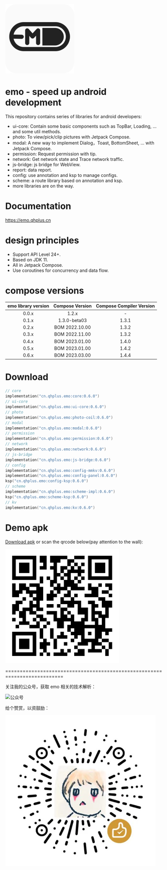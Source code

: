 <img src="image/emo.png" alt="logo" width="220" height="220"/> 

# emo - speed up android development

This repository contains series of libraries for android developers:

- ui-core: Contain some basic components such as TopBar, Loading, ... and some util methods.
- photo: To view/pick/clip pictures with Jetpack Compose.
- modal: A new way to implement Dialog，Toast, BottomSheet, ... with Jetpack Compose.
- permission: Request permission with tip.
- network: Get network state and Trace network traffic.
- js-bridge: js bridge for WebView.
- report: data report.
- config: use annotation and ksp to manage configs.
- scheme: a route library based on annotation and ksp.
- more libraries are on the way.

# Documentation

https://emo.qhplus.cn

# design principles

- Support API Level 24+.
- Based on JDK 11.
- All in Jetpack Compose.
- Use coroutines for concurrency and data flow.

# compose versions

| emo library version | Compose Version | Compose Compiler Version |
|:-------------------:|:---------------:|:------------------------:|
|        0.0.x        |      1.2.x      |            -             |
|        0.1.x        |  1.3.0-beta03   |          1.3.1           |
|        0.2.x        | BOM 2022.10.00  |          1.3.2           |
|        0.3.x        | BOM 2022.11.00  |          1.3.2           |
|        0.4.x        | BOM 2023.01.00  |          1.4.0           |
|        0.5.x        | BOM 2023.01.00  |          1.4.2           |
|        0.6.x        | BOM 2023.03.00  |          1.4.4           |

# Download

```kts
// core
implementation("cn.qhplus.emo:core:0.6.0")
// ui-core
implementation("cn.qhplus.emo:ui-core:0.6.0")
// photo
implementation("cn.qhplus.emo:photo-coil:0.6.0")
// modal
implementation("cn.qhplus.emo:modal:0.6.0")
// permission
implementation("cn.qhplus.emo:permission:0.6.0")
// network
implementation("cn.qhplus.emo:network:0.6.0")
// js-bridge
implementation("cn.qhplus.emo:js-bridge:0.6.0")
// config
implementation("cn.qhplus.emo:config-mmkv:0.6.0")
implementation("cn.qhplus.emo:config-panel:0.6.0")
ksp("cn.qhplus.emo:config-ksp:0.6.0")
// scheme
implementation("cn.qhplus.emo:scheme-impl:0.6.0")
ksp("cn.qhplus.emo:scheme-ksp:0.6.0")
// kv
implementation("cn.qhplus.emo:kv:0.6.0")
```

# Demo apk

[Download apk](https://emo.qhplus.cn/apks/emo.apk) or scan the qrcode below(pay attention to the wall):

![apk](image/apk-qr.png)

==========================================================================


关注我的公众号，获取 emo 相关的技术解析：

![公众号](image/subions.png)


给个赞赏，以资鼓励：

![赞赏码](image/reward.png)